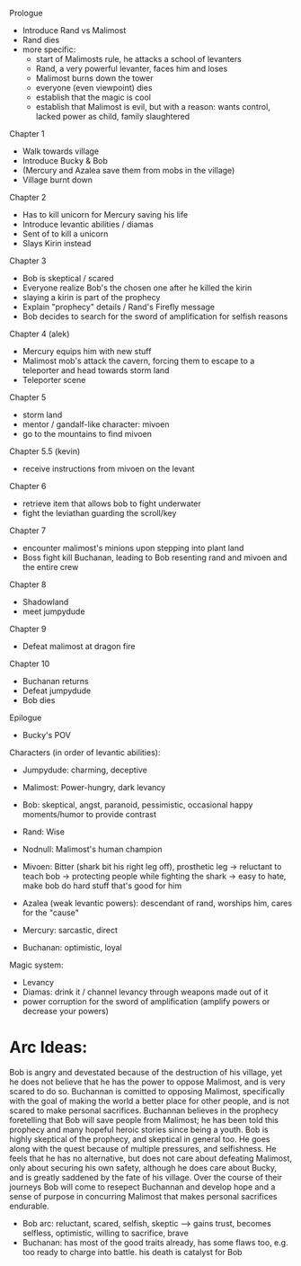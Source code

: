 
Prologue
  - Introduce Rand vs Malimost
  - Rand dies
  - more specific:
     - start of Malimosts rule, he attacks a school of levanters
     - Rand, a very powerful levanter, faces him and loses
     - Malimost burns down the tower
     - everyone (even viewpoint) dies
     - establish that the magic is cool
     - establish that Malimost is evil, but with a reason: wants control, lacked power as child, family slaughtered 

Chapter 1
  - Walk towards village
  - Introduce Bucky & Bob
  - (Mercury and Azalea save them from mobs in the village)
  - Village burnt down

Chapter 2
  - Has to kill unicorn for Mercury saving his life
  - Introduce levantic abilities / diamas
  - Sent of to kill a unicorn
  - Slays Kirin instead

Chapter 3
  - Bob is skeptical / scared
  - Everyone realize Bob's the chosen one after he killed the kirin
  - slaying a kirin is part of the prophecy
  - Explain "prophecy" details / Rand's Firefly message
  - Bob decides to search for the sword of amplification for selfish reasons

Chapter 4 (alek)
  - Mercury equips him with new stuff
  - Malimost mob's attack the cavern, forcing them to escape to a teleporter and head towards storm land
  - Teleporter scene

Chapter 5
  - storm land
  - mentor / gandalf-like character: mivoen
  - go to the mountains to find mivoen

Chapter 5.5 (kevin)
  - receive instructions from mivoen on the levant

Chapter 6
  - retrieve item that allows bob to fight underwater
  - fight the leviathan guarding the scroll/key

Chapter 7
  - encounter malimost's minions upon stepping into plant land
  - Boss fight kill Buchanan, leading to Bob resenting rand and mivoen and the entire crew

Chapter 8
  - Shadowland
  - meet jumpydude

Chapter 9
  - Defeat malimost at dragon fire

Chapter 10
  - Buchanan returns
  - Defeat jumpydude
  - Bob dies

Epilogue
  - Bucky's POV


Characters (in order of levantic abilities): 
  - Jumpydude: charming, deceptive
  - Malimost: Power-hungry, dark levancy
  - Bob: skeptical, angst, paranoid, pessimistic, occasional happy moments/humor to provide contrast
  - Rand: Wise
  - Nodnull: Malimost's human champion
  - Mivoen: Bitter (shark bit his right leg off), prosthetic leg -> reluctant to teach bob -> protecting people while fighting the shark -> easy to hate, make bob do hard stuff that's good for him
  - Azalea (weak levantic powers): descendant of rand, worships him, cares for the "cause"

  - Mercury: sarcastic, direct
  - Buchanan: optimistic, loyal

Magic system: 
  - Levancy
  - Diamas: drink it / channel levancy through weapons made out of it
  - power corruption for the sword of amplification (amplify powers or decrease your powers)



# Arc Ideas:
Bob is angry and devestated because of the destruction of his village, yet he
does not believe that he has the power to oppose Malimost, and is very scared
to do so. Buchannan is comitted to opposing Malimost, specifically with the
goal of making the world a better place for other people, and is not scared to
make personal sacrifices. Buchannan believes in the prophecy foretelling that Bob
will save people from Malimost; he has been told this prophecy and many hopeful
heroic stories since being a youth. Bob is highly skeptical of the prophecy,
and skeptical in general too. He goes along with the quest because of multiple
pressures, and selfishness. He feels that he has no alternative, but does not
care about defeating Malimost, only about securing his own safety, although he
does care about Bucky, and is greatly saddened by the fate of his village.
Over the course of their journeys Bob will come to resepect Buchannan and
develop hope and a sense of purpose in concurring Malimost that makes personal
sacrifices endurable. 

- Bob arc: reluctant, scared, selfish, skeptic  --> gains trust, becomes selfless, optimistic, willing to sacrifice, brave
- Buchanan: has most of the good traits already, has some flaws too, e.g. too ready to charge into battle. his death is catalyst for Bob


